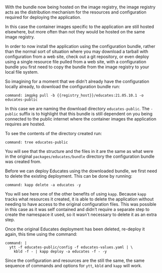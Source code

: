 With the bundle now being hosted on the image registry, the image registry
acts as the distribution mechanism for the resources and configuration
required for deploying the application.

In this case the container images specific to the application are still hosted
elsewhere, but more often than not they would be hosted on the same image
registry.

In order to now install the application using the configuration bundle, rather
than the normal sort of situation where you may download a tarball with
configuration from a web site, check out a git repository, or even deploy
using a single resource file pulled from a web site, with a configuration
bundle you first need to copy the bundle from the image registry to your local
file system.

So imagining for a moment that we didn't already have the configuration
locally already, to download the configuration bundle run:

```terminal:execute
command: imgpkg pull -b {{registry_host}}/educates:21.05.10.1 -o educates-public
```

In this case we are naming the download directory ``educates-public``. The
``-public`` suffix is to highlight that this bundle is still dependent on you
being connected to the public internet where the container images the
application requires are hosted.

To see the contents of the directory created run:

```terminal:execute
command: tree educates-public
```

You will see that the structure and the files in it are the same as what were
in the original ``packages/educates/bundle`` directory the configuration
bundle was created from.

Before we can deploy Educates using the downloaded bundle, we first need to
delete the existing deployment. This can be done by running:

```terminal:execute
command: kapp delete -a educates -y
```

You will see here one of the other benefits of using ``kapp``. Because
``kapp`` tracks what resources it created, it is able to delete the
application without needing to have access to the original configuration
files. This was possible in this case as it was self contained and didn't
require a separate step to create the namespace it used, so it wasn't
necessary to delete it as an extra step.

Once the original Educates deployment has been deleted, re-deploy it again,
this time using the command:

```terminal:execute
command: |
  ytt -f educates-public/config -f educates-values.yaml | \
    kbld -f - | kapp deploy -a educates -f - -y
```

Since the configuration and resources are the still the same, the same
sequence of commands and options for ``ytt``, ``kbld`` and ``kapp`` will work.

